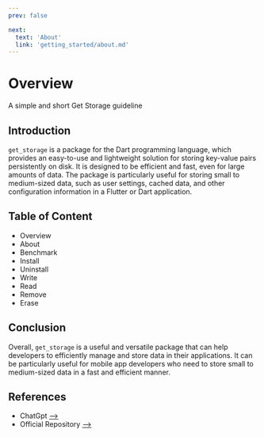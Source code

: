 ```yaml
---
prev: false

next:
  text: 'About'
  link: 'getting_started/about.md'
---
```




# Overview

A simple and short Get Storage guideline

## Introduction

`get_storage` is a package for the Dart programming language, which provides an easy-to-use and lightweight solution for storing key-value pairs persistently on disk. It is designed to be efficient and fast, even for large amounts of data. The package is particularly useful for storing small to medium-sized data, such as user settings, cached data, and other configuration information in a Flutter or Dart application.

## Table of Content

- Overview
- About
- Benchmark
- Install
- Uninstall
- Write
- Read
- Remove
- Erase

## Conclusion

Overall, `get_storage` is a useful and versatile package that can help developers to efficiently manage and store data in their applications. It can be particularly useful for mobile app developers who need to store small to medium-sized data in a fast and efficient manner.

## References

- ChatGpt [-->](https://chat.openai.com)
- Official Repository [-->](https://github.com/jonataslaw/get_storage)
